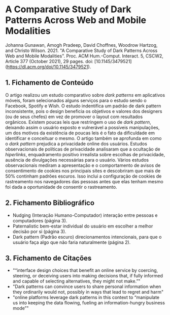 # A Comparative Study of Dark Patterns Across Web and Mobile Modalities

Johanna Gunawan, Amogh Pradeep, David Choffnes, Woodrow Hartzog, and Christo Wilson. 2021. "A Comparative Study of Dark Patterns Across Web and Mobile Modalities". Proc. ACM Hum.-Comput. Interact. 5, CSCW2, Article 377 (October 2021), 29 pages. doi: [10.1145/3479521] (https://dl.acm.org/doi/10.1145/3479521).

## 1. Fichamento de Conteúdo

O artigo realizou um estudo comparativo sobre *dark patterns* em aplicativos móveis, foram selecionados alguns serviços para o estudo sendo o Facebook, Spotify e Wish. 
O estudo indentifica um padrão de dark pattern inconsistente, pois o design beneficia os objetivos e valores dos designers (ou de seus chefes) em vez de promover o layout com resultados orgânicos. Existem poucas leis que restringem o uso de *dark pattern*, deixando assim o usuário exposto e vulnerável a possíveis manipulações, um dos motivos da existência de poucas leis é o fato da dificuldade em identificar e conceituar o mesmo. O artigo também se aprofunda em como o *dark pattern* prejudica a privacidade online dos usuários. Estudos observacionais de políticas de privacidade analisaram que a ocultação de *hiperlinks*, enquadramento positivo irrealista sobre escolhas de privacidade, ausência de divulgações necessárias para o usuário. Vários estudos observacionais mediram a apresentação e o comportamento de avisos de consentimento de cookies nos principais sites e descobriram que mais de 50% continham padrões escuros. Isso inclui a configuração de cookies de rastreamento nos navegadores das pessoas antes que elas tenham mesmo foi dada a oportunidade de consentir o rastreamento.

## 2. Fichamento Bibliográfico 


* Nudging (Interação Humano-Computador)  interação entre pessoas e computadores (página 3).
* Paternalistic bem-estar individual do usuário em escolher a melhor decisão por si (página 3).
* Dark pattern (Padrão escuro) direcionamentos intencionais, para que o usuário faça algo que não faria naturalmente (página 2).

## 3. Fichamento de Citações 


* "“interface design choices that benefit an online service by coercing, steering, or deceiving users into making decisions that, if fully informed and capable of selecting alternatives, they might not make.”"
* "Dark patterns can convince users to share personal information when they ordinarily would not, possibly in ways that lead to regret and harm"
* "online platforms leverage dark patterns in this context to “manipulate us into keeping the data flowing, fueling an information-hungry business mode”"
